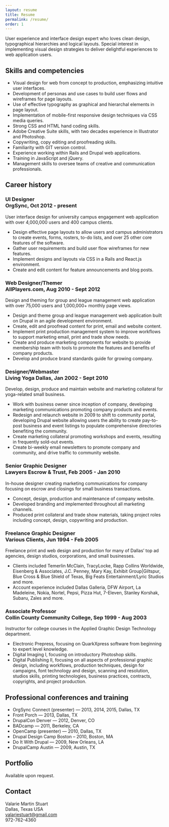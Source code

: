 ```yaml
---
layout: resume
title: Resume
permalink: /resume/
order: 1
---
```


User experience and interface design expert who loves clean design, typographical hierarchies and logical layouts. Special interest in implementing visual design strategies to deliver delightful experiences to web application users.


## Skills and competencies

  * Visual design for web from concept to production, emphasizing intuitive user interfaces.
  * Development of personas and use cases to build user flows and wireframes for page layouts.
  * Use of effective typography as graphical and hierarchal elements in page layout.
  * Implementation of mobile-first responsive design techniques via CSS media queries.
  * Strong CSS and HTML hand coding skills.
  * Adobe Creative Suite skills, with two decades experience in Illustrator and Photoshop.
  * Copywriting, copy editing and proofreading skills.
  * Familiarity with GIT version control.
  * Experience working within Rails and Drupal web applications.
  * Training in JavaScript and jQuery.
  * Management skills to oversee teams of creative and communication professionals.

## Career history

### UI Designer <br />OrgSync, Oct 2012 - present

User interface design for university campus engagement web application with over 4,000,000 users and 400 campus clients.

  * Design effective page layouts to allow users and campus administrators to create events, forms, rosters, to-do lists, and over 25 other core features of the software.
  * Gather user requirements and build user flow wireframes for new features.
  * Implement designs and layouts via CSS in a Rails and React.js environment.
  * Create and edit content for feature announcements and blog posts.

### Web Designer/Themer <br />AllPlayers.com, Aug 2010 - Sept 2012

Design and theming for group and league management web application with over 75,000 users and 1,000,000+ monthly page views.

  * Design and theme group and league management web application built on Drupal in an  agile development environment.
  * Create, edit and proofread content for print, email and website content.
  * Implement print production management system to improve workflows to support marketing  email, print and trade show needs.
  * Create and produce marketing components for website to provide membership team with   tools to promote the features and benefits of company products.
  * Develop and produce brand standards guide for growing company.

### Designer/Webmaster <br />Living Yoga Dallas, Jan 2002 - Sept 2010

Develop, design, produce and maintain website and marketing collateral for yoga-related small business.

  * Work with business owner since inception of company, developing marketing communications promoting company products and events.
  * Redesign and relaunch website in 2009 to shift to community portal, developing Drupal website allowing users the ability to create pay-to-post business and event listings to populate comprehensive directories benefiting the community.
  * Create marketing collateral promoting workshops and events, resulting in frequently sold-out events.
  * Create bi-weekly email newsletters to promote company and community, and drive traffic to community website.

### Senior Graphic Designer <br />Lawyers Escrow & Trust, Feb 2005 - Jan 2010

In-house designer creating marketing communications for company focusing on escrow and closings for small business transactions.

  * Concept, design, production and maintenance of company website.
  * Developed branding and implemented throughout all marketing channels.
  * Produced print collateral and trade show materials, taking project roles including concept, design, copywriting and production.

### Freelance Graphic Designer <br />Various Clients, Jun 1994 - Feb 2005

Freelance print and web design and production for many of Dallas’ top ad agencies, design studios, corporations, and small businesses.

  * Clients included Temerlin McClain, TracyLocke, Rapp Collins Worldwide, Eisenberg & Associates, J.C. Penney, Mary Kay, Exhibit Group\|Giltspur, Blue Cross & Blue Shield of Texas, Big Feats Entertainment/Lyric Studios and more.
  * Account experience included Dallas Galleria, DFW Airport, La Madeleine, Nokia, Nortel, Pepsi, Pizza Hut, 7-Eleven, Stanley Korshak, Subaru, Zales and more.

### Associate Professor <br />Collin County Community College, Sep 1999 - Aug 2003

Instructor for college courses in the Applied Graphic Design Technology department.

  * Electronic Prepress, focusing on QuarkXpress software from beginning to expert level  knowledge.
  * Digital Imaging I, focusing on introductory Photoshop skills.
  * Digital Publishing II, focusing on all aspects of professional graphic design, including workflows, production techniques, design for campaigns, font technology and design, scanning and resolution, studios skills, printing technologies, business practices, contracts, copyrights, and project production.

## Professional conferences and training

  * OrgSync Connect (presenter) — 2013, 2014, 2015, Dallas, TX
  * Front Porch — 2013, Dallas, TX
  * DrupalCon Denver — 2012, Denver, CO
  * BADcamp — 2011, Berkeley, CA
  * OpenCamp (presenter) — 2010, Dallas, TX
  * Drupal Design Camp Boston – 2010, Boston, MA
  * Do It With Drupal — 2009, New Orleans, LA
  * DrupalCamp Austin — 2009, Austin, TX

## Portfolio

Available upon request.

## Contact

Valarie Martin Stuart<br />
Dallas, Texas USA<br />
valariestuart@gmail.com<br />
972-762-4360
